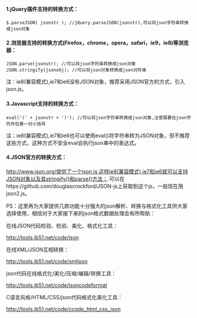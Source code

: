 #### 1.jQuery插件支持的转换方式： 


    $.parseJSON( jsonstr ); //jQuery.parseJSON(jsonstr),可以将json字符串转换成json对象 


#### 2.浏览器支持的转换方式(Firefox，chrome，opera，safari，ie9，ie8)等浏览器： 


    JSON.parse(jsonstr); //可以将json字符串转换成json对象 
    JSON.stringify(jsonobj); //可以将json对象转换成json对符串 

注：ie8(兼容模式),ie7和ie6没有JSON对象，推荐采用JSON官方的方式，引入json.js。 

#### 3.Javascript支持的转换方式： 

    eval('(' + jsonstr + ')'); //可以将json字符串转换成json对象,注意需要在json字符外包裹一对小括号 
注：ie8(兼容模式),ie7和ie6也可以使用eval()将字符串转为JSON对象，但不推荐这些方式，这种方式不安全eval会执行json串中的表达式。 

#### 4.JSON官方的转换方式： 
http://www.json.org/提供了一个json.js,这样ie8(兼容模式),ie7和ie6就可以支持JSON对象以及其stringify()和parse()方法； 
可以在https://github.com/douglascrockford/JSON-js上获取到这个js，一般现在用json2.js。

PS：这里再为大家提供几款功能十分强大的json解析、转换与格式化工具供大家选择使用，相信对于大家接下来的json格式数据处理会有所帮助：

在线JSON代码检验、检验、美化、格式化工具：

http://tools.jb51.net/code/json

在线XML/JSON互相转换：

http://tools.jb51.net/code/xmljson

json代码在线格式化/美化/压缩/编辑/转换工具：

http://tools.jb51.net/code/jsoncodeformat

C语言风格/HTML/CSS/json代码格式化美化工具：

http://tools.jb51.net/code/ccode_html_css_json